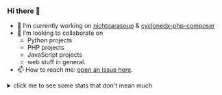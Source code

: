 ### Hi there 👋

- 🔭 I’m currently working on [nichtparasoup] & [cyclonedx-php-composer]
- 👯 I’m looking to collaborate on 
  - Python projects
  - PHP projects
  - JavaScript projects 
  - web stuff in general.
- 📫 How to reach me: [open an issue here](https://github.com/jkowalleck/jkowalleck/issues).

[nichtparasoup]: https://github.com/k4cg/nichtparasoup
[cyclonedx-php-composer]: https://github.com/CycloneDX/cyclonedx-php-composer

<!--
- 🤔 I’m looking for help with ...
- 🌱 I’m currently learning python.
- 💬 Ask me about ...
- 😄 Pronouns: ...
- ⚡ Fun fact: ...
-->

<details>
<summary>click me to see some stats that don't mean much</summary>
<p>

![stats_gh]
![stats_lang]

</p>
<sub>
NOTE: Most Used Languages does not indicate my skill level or anything like that,
      it's based on GitHub metric of which languages I have the most lines of code on GitHub.
</sub>
</details>

<!-- see https://github.com/anuraghazra/github-readme-stats -->
[stats_gh]:   https://github-readme-stats.vercel.app/api?username=jkowalleck&hide=stars&hide_border=true&show_icons=true&disable_animations=true&theme=dark "gh stats"
[stats_lang]: https://github-readme-stats.vercel.app/api/top-langs/?username=jkowalleck&hide_border=true&layout=compact&theme=dark "lang stats"
